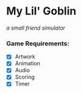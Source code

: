 # My Lil' Goblin
*a small friend simulator*

### Game Requirements: 
- [x] Artwork 
- [x] Animation 
- [x] Audio
- [x] Scoring
- [x] Timer